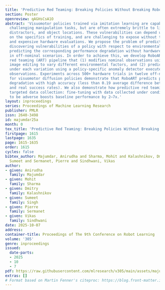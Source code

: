 ```yaml
---
title: 'Predictive Red Teaming: Breaking Policies Without Breaking Robots'
section: Poster
openreview: qAGHsCsA1O
abstract: 'Visuomotor policies trained via imitation learning are capable of performing
  challenging manipulation tasks, but are often extremely brittle to lighting, visual
  distractors, and object locations. These vulnerabilities can depend unpredictably
  on the specifics of training, and are challenging to expose without time-consuming
  and expensive hardware evaluations. We propose the problem of predictive red teaming:
  discovering vulnerabilities of a policy with respect to environmental factors, and
  predicting the corresponding performance degradation without hardware evaluations
  in off-nominal scenarios. In order to achieve this, we develop RoboART: an automated
  red teaming (ART) pipeline that (1) modifies nominal observations using generative
  image editing to vary different environmental factors, and (2) predicts performance
  under each variation using a policy-specific anomaly detector executed on edited
  observations. Experiments across 500+ hardware trials in twelve off-nominal conditions
  for visuomotor diffusion policies demonstrate that RoboART predicts performance
  degradation with high accuracy (less than 0.19 average difference between predicted
  and real success rates). We also demonstrate how predictive red teaming enables
  targeted data collection: fine-tuning with data collected under conditions predicted
  to be adverse boosts baseline performance by 2–7x.'
layout: inproceedings
series: Proceedings of Machine Learning Research
publisher: PMLR
issn: 2640-3498
id: majumdar25a
month: 0
tex_title: 'Predictive Red Teaming: Breaking Policies Without Breaking Robots'
firstpage: 1615
lastpage: 1635
page: 1615-1635
order: 1615
cycles: false
bibtex_author: Majumdar, Anirudha and Sharma, Mohit and Kalashnikov, Dmitry and Singh,
  Sumeet and Sermanet, Pierre and Sindhwani, Vikas
author:
- given: Anirudha
  family: Majumdar
- given: Mohit
  family: Sharma
- given: Dmitry
  family: Kalashnikov
- given: Sumeet
  family: Singh
- given: Pierre
  family: Sermanet
- given: Vikas
  family: Sindhwani
date: 2025-10-07
address:
container-title: Proceedings of The 9th Conference on Robot Learning
volume: '305'
genre: inproceedings
issued:
  date-parts:
  - 2025
  - 10
  - 7
pdf: https://raw.githubusercontent.com/mlresearch/v305/main/assets/majumdar25a/majumdar25a.pdf
extras: []
# Format based on Martin Fenner's citeproc: https://blog.front-matter.io/posts/citeproc-yaml-for-bibliographies/
---
```

